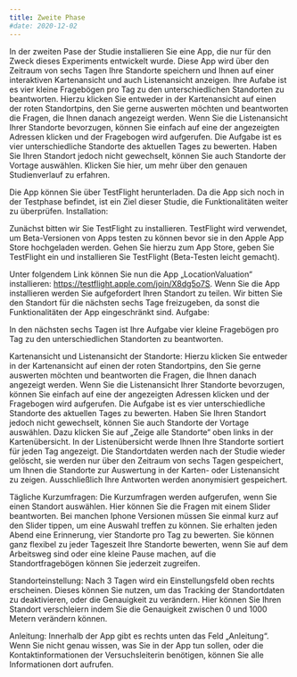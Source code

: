 ```yaml
---
title: Zweite Phase
#date: 2020-12-02
---
```

In der zweiten Pase der Studie installieren Sie eine App, die nur für den Zweck dieses Experiments entwickelt wurde. Diese App wird über den Zeitraum von sechs Tagen Ihre Standorte speichern und Ihnen auf einer interaktiven Kartenansicht und auch Listenansicht anzeigen. Ihre Aufabe ist es vier kleine Fragebögen pro Tag zu den unterschiedlichen Standorten zu beantworten. Hierzu klicken Sie entweder in der Kartenansicht auf einen der roten Standortpins, den Sie gerne auswerten möchten und beantworten die Fragen, die Ihnen danach angezeigt werden. Wenn Sie die Listenansicht Ihrer Standorte bevorzugen, können Sie einfach auf eine der angezeigten Adressen klicken und der Fragebogen wird aufgerufen. Die Aufgabe ist es vier unterschiedliche Standorte des aktuellen Tages zu bewerten. Haben Sie Ihren Standort jedoch nicht gewechselt, können Sie auch Standorte der Vortage auswählen. Klicken Sie hier, um mehr über den genauen Studienverlauf zu erfahren. 

<!--more-->

Die App können Sie über TestFlight herunterladen. Da die App sich noch in der Testphase befindet, ist ein Ziel dieser Studie, die Funktionalitäten weiter zu überprüfen.
Installation: 


Zunächst bitten wir Sie TestFlight zu installieren. TestFlight wird verwendet, um Beta-Versionen von Apps testen zu können bevor sie in den Apple App Store hochgeladen werden. Gehen Sie hierzu zum App Store, geben Sie TestFlight ein und installieren Sie TestFlight (Beta-Testen leicht gemacht). 


Unter folgendem Link können Sie nun die App „LocationValuation“ installieren: https://testflight.apple.com/join/X8dg5o7S. 
Wenn Sie die App installieren werden Sie aufgefordert Ihren Standort zu teilen. Wir bitten Sie den Standort für die nächsten sechs Tage freizugeben, da sonst die Funktionalitäten der App eingeschränkt sind. 
Aufgabe: 

In den nächsten sechs Tagen ist Ihre Aufgabe vier kleine Fragebögen pro Tag zu den unterschiedlichen Standorten zu beantworten. 


Kartenansicht und Listenansicht der Standorte: Hierzu klicken Sie entweder in der Kartenansicht auf einen der roten Standortpins, den Sie gerne auswerten möchten und beantworten die Fragen, die Ihnen danach angezeigt werden. Wenn Sie die Listenansicht Ihrer Standorte bevorzugen, können Sie einfach auf eine der angezeigten Adressen klicken und der Fragebogen wird aufgerufen. Die Aufgabe ist es vier unterschiedliche Standorte des aktuellen Tages zu bewerten. Haben Sie Ihren Standort jedoch nicht gewechselt, können Sie auch Standorte der Vortage auswählen. Dazu klicken Sie auf „Zeige alle Standorte“ oben links in der Kartenübersicht. In der Listenübersicht werde Ihnen Ihre Standorte sortiert für jeden Tag angezeigt. Die Standortdaten werden nach der Studie wieder gelöscht, sie werden nur über den Zeitraum von sechs Tagen gespeichert, um Ihnen die Standorte zur Auswertung in der Karten- oder Listenansicht zu zeigen. Ausschließlich Ihre Antworten werden anonymisiert gespeichert. 

Tägliche Kurzumfragen: Die Kurzumfragen werden aufgerufen, wenn Sie einen Standort auswählen. Hier können Sie die Fragen mit einem Slider beantworten. Bei manchen Iphone Versionen müssen Sie einmal kurz auf den Slider tippen, um eine Auswahl treffen zu können. Sie erhalten jeden Abend eine Erinnerung, vier Standorte pro Tag zu bewerten. Sie können ganz flexibel zu jeder Tageszeit Ihre Standorte bewerten, wenn Sie auf dem Arbeitsweg sind oder eine kleine Pause machen, auf die Standortfragebögen können Sie jederzeit zugreifen.

Standorteinstellung: Nach 3 Tagen wird ein Einstellungsfeld oben rechts erscheinen. Dieses können Sie nutzen, um das Tracking der Standortdaten zu deaktivieren, oder die Genauigkeit zu verändern. Hier können Sie Ihren Standort verschleiern indem Sie die Genauigkeit zwischen 0 und 1000 Metern verändern können. 

Anleitung: Innerhalb der App gibt es rechts unten das Feld „Anleitung“. Wenn Sie nicht genau wissen, was Sie in der App tun sollen, oder die Kontaktinformationen der Versuchsleiterin benötigen, können Sie alle Informationen dort aufrufen. 